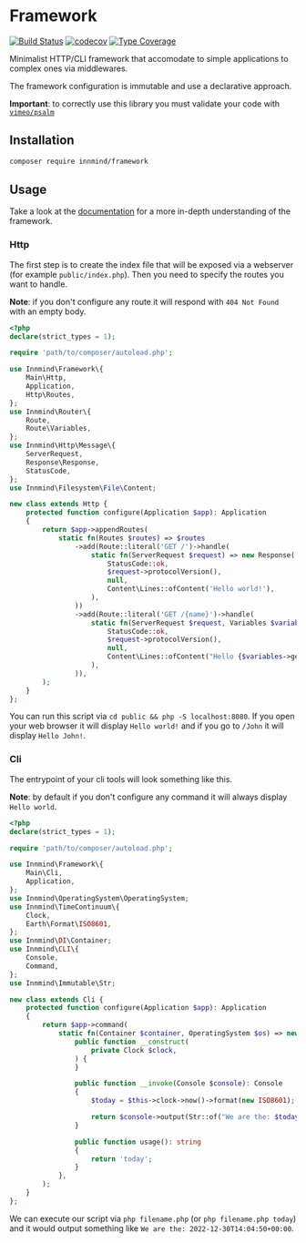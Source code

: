 # Framework

[![Build Status](https://github.com/Innmind/Framework/workflows/CI/badge.svg?branch=main)](https://github.com/Innmind/Framework/actions?query=workflow%3ACI)
[![codecov](https://codecov.io/gh/Innmind/Framework/branch/develop/graph/badge.svg)](https://codecov.io/gh/Innmind/Framework)
[![Type Coverage](https://shepherd.dev/github/Innmind/Framework/coverage.svg)](https://shepherd.dev/github/Innmind/Framework)

Minimalist HTTP/CLI framework that accomodate to simple applications to complex ones via middlewares.

The framework configuration is immutable and use a declarative approach.

**Important**: to correctly use this library you must validate your code with [`vimeo/psalm`](https://packagist.org/packages/vimeo/psalm)

## Installation

```sh
composer require innmind/framework
```

## Usage

Take a look at the [documentation](docs/) for a more in-depth understanding of the framework.

### Http

The first step is to create the index file that will be exposed via a webserver (for example `public/index.php`). Then you need to specify the routes you want to handle.

**Note**: if you don't configure any route it will respond with `404 Not Found` with an empty body.

```php
<?php
declare(strict_types = 1);

require 'path/to/composer/autoload.php';

use Innmind\Framework\{
    Main\Http,
    Application,
    Http\Routes,
};
use Innmind\Router\{
    Route,
    Route\Variables,
};
use Innmind\Http\Message\{
    ServerRequest,
    Response\Response,
    StatusCode,
};
use Innmind\Filesystem\File\Content;

new class extends Http {
    protected function configure(Application $app): Application
    {
        return $app->appendRoutes(
            static fn(Routes $routes) => $routes
                ->add(Route::literal('GET /')->handle(
                    static fn(ServerRequest $request) => new Response(
                        StatusCode::ok,
                        $request->protocolVersion(),
                        null,
                        Content\Lines::ofContent('Hello world!'),
                    ),
                ))
                ->add(Route::literal('GET /{name}')->handle(
                    static fn(ServerRequest $request, Variables $variables) => new Response(
                        StatusCode::ok,
                        $request->protocolVersion(),
                        null,
                        Content\Lines::ofContent("Hello {$variables->get('name')}!"),
                    ),
                )),
        );
    }
};
```

You can run this script via `cd public && php -S localhost:8080`. If you open your web browser it will display `Hello world!` and if you go to `/John` it will display `Hello John!`.

### Cli

The entrypoint of your cli tools will look something like this.

**Note**: by default if you don't configure any command it will always display `Hello world`.

```php
<?php
declare(strict_types = 1);

require 'path/to/composer/autoload.php';

use Innmind\Framework\{
    Main\Cli,
    Application,
};
use Innmind\OperatingSystem\OperatingSystem;
use Innmind\TimeContinuum\{
    Clock,
    Earth\Format\ISO8601,
};
use Innmind\DI\Container;
use Innmind\CLI\{
    Console,
    Command,
};
use Innmind\Immutable\Str;

new class extends Cli {
    protected function configure(Application $app): Application
    {
        return $app->command(
            static fn(Container $container, OperatingSystem $os) => new class($os->clock()) implements Command {
                public function __construct(
                    private Clock $clock,
                ) {
                }

                public function __invoke(Console $console): Console
                {
                    $today = $this->clock->now()->format(new ISO8601);

                    return $console->output(Str::of("We are the: $today\n"));
                }

                public function usage(): string
                {
                    return 'today';
                }
            },
        );
    }
};
```

We can execute our script via `php filename.php` (or `php filename.php today`) and it would output something like `We are the: 2022-12-30T14:04:50+00:00`.
